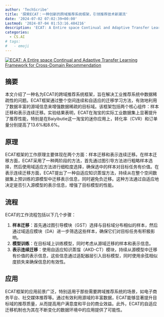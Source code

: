 ```yaml
---
author: 'TechScribe'
title: '探索ECAT：一种创新的跨域推荐系统框架，引领推荐技术新潮流'
date: '2024-07-02 07:02:39+00:00'
Lastmod: '2024-07-04 01:53:16.484216'
description: 'ECAT: A Entire space Continual and Adaptive Transfer Learning Framework for Cross-Domain Recommendation'
categories:
  - CS.AI
# tags:
#   - emoji
---
```


[![ECAT: A Entire space Continual and Adaptive Transfer Learning Framework for Cross-Domain Recommendation](https://arxiv-research-1301205113.cos.ap-guangzhou.myqcloud.com/images/2407.02542v1.pdf_0.jpg)](https://arxiv.org/abs/2407.02542v1)

## 摘要

本文介绍了一种名为ECAT的跨域推荐系统框架，旨在解决工业推荐系统中数据稀疏性的问题。ECAT框架通过整个空间连续和自适应的迁移学习方法，有效地利用了数据丰富的源域信息来增强数据稀疏的目标域。该框架包括两个核心组件：样本迁移和表示连续迁移。实验结果表明，ECAT在淘宝的实际工业数据集上显著提升了推荐性能，特别是在Baiyibutie这一淘宝的迷你应用上，转化率（CVR）和订单量分别提高了13.6%和8.6%。<!--more-->

## 原理

ECAT框架的工作原理主要体现在两个方面：样本迁移和表示连续迁移。在样本迁移方面，ECAT采用了一种两阶段的方法，首先通过图引导方法进行粗略样本选择，然后使用域适应方法进行细粒度选择，确保选中的样本对目标任务有价值。在表示连续迁移方面，ECAT提出了一种自适应知识蒸馏方法，持续从在整个空间数据集上预训练的源模型中迁移表示信息，同时避免负迁移。这种方法通过自适应地决定是否引入源模型的表示信息，增强了目标模型的性能。

## 流程

ECAT的工作流程包括以下几个步骤：
1. **样本迁移**：首先通过图引导模块（GST）选择与目标域分布相似的样本，然后通过域适应模块（DA）进一步筛选这些样本，确保它们对目标任务有积极影响。
2. **模型训练**：在目标域上训练模型，同时考虑从源域迁移的样本和表示信息。
3. **表示连续迁移**：使用自适应知识蒸馏（AKD-CT）模块，持续从源模型中迁移有价值的表示信息，这些信息通过适配器层引入目标模型，同时使用余弦相似度损失来确保信息的有效性。

## 应用

ECAT框架的应用前景广泛，特别适用于那些需要跨域推荐系统的场景，如电子商务平台、社交媒体推荐等。通过有效利用源域的丰富数据，ECAT能够显著提升目标域的推荐质量，从而提高用户满意度和平台的商业效益。此外，ECAT的自适应迁移机制也为其在不断变化的数据环境中的应用提供了可能性。